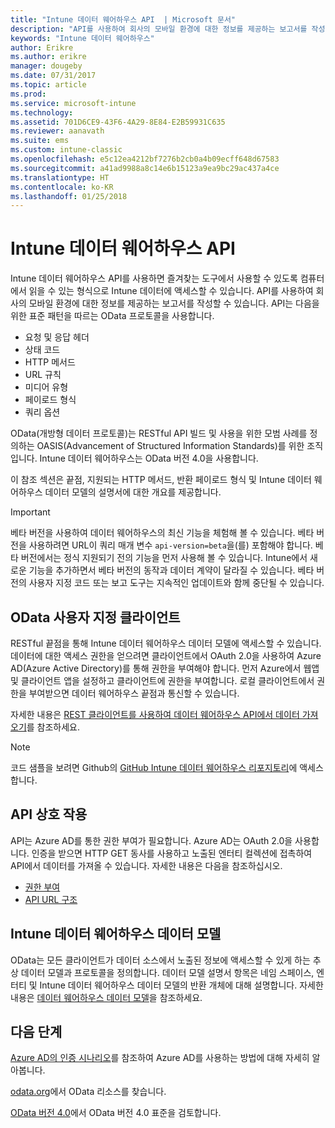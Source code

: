 ```yaml
---
title: "Intune 데이터 웨어하우스 API  | Microsoft 문서"
description: "API를 사용하여 회사의 모바일 환경에 대한 정보를 제공하는 보고서를 작성할 수 있습니다."
keywords: "Intune 데이터 웨어하우스"
author: Erikre
ms.author: erikre
manager: dougeby
ms.date: 07/31/2017
ms.topic: article
ms.prod: 
ms.service: microsoft-intune
ms.technology: 
ms.assetid: 701D6CE9-43F6-4A29-8E84-E2B59931C635
ms.reviewer: aanavath
ms.suite: ems
ms.custom: intune-classic
ms.openlocfilehash: e5c12ea4212bf7276b2cb0a4b09ecff648d67583
ms.sourcegitcommit: a41ad9988a8c14e6b15123a9ea9bc29ac437a4ce
ms.translationtype: HT
ms.contentlocale: ko-KR
ms.lasthandoff: 01/25/2018
---
```

#  <a name="intune-data-warehouse-api"></a>Intune 데이터 웨어하우스 API

Intune 데이터 웨어하우스 API를 사용하면 즐겨찾는 도구에서 사용할 수 있도록 컴퓨터에서 읽을 수 있는 형식으로 Intune 데이터에 액세스할 수 있습니다. API를 사용하여 회사의 모바일 환경에 대한 정보를 제공하는 보고서를 작성할 수 있습니다. API는 다음을 위한 표준 패턴을 따르는 OData 프로토콜을 사용합니다.

  -   요청 및 응답 헤더
  -   상태 코드
  -   HTTP 메서드
  -   URL 규칙
  -   미디어 유형
  -   페이로드 형식
  -   쿼리 옵션

OData(개방형 데이터 프로토콜)는 RESTful API 빌드 및 사용을 위한 모범 사례를 정의하는 OASIS(Advancement of Structured Information Standards)를 위한 조직입니다. Intune 데이터 웨어하우스는 OData 버전 4.0을 사용합니다.

이 참조 섹션은 끝점, 지원되는 HTTP 메서드, 반환 페이로드 형식 및 Intune 데이터 웨어하우스 데이터 모델의 설명서에 대한 개요를 제공합니다.

> [!Important]  
> 베타 버전을 사용하여 데이터 웨어하우스의 최신 기능을 체험해 볼 수 있습니다. 베타 버전을 사용하려면 URL이 쿼리 매개 변수 `api-version=beta`을(를) 포함해야 합니다. 베타 버전에서는 정식 지원되기 전의 기능을 먼저 사용해 볼 수 있습니다. Intune에서 새로운 기능을 추가하면서 베타 버전의 동작과 데이터 계약이 달라질 수 있습니다. 베타 버전의 사용자 지정 코드 또는 보고 도구는 지속적인 업데이트와 함께 중단될 수 있습니다. <!--If you experience problems with the beta service, follow [link to feedback process]() to report the issue or provide feedback.-->

## <a name="odata-custom-client"></a>OData 사용자 지정 클라이언트

RESTful 끝점을 통해 Intune 데이터 웨어하우스 데이터 모델에 액세스할 수 있습니다. 데이터에 대한 액세스 권한을 얻으려면 클라이언트에서 OAuth 2.0을 사용하여 Azure AD(Azure Active Directory)를 통해 권한을 부여해야 합니다. 먼저 Azure에서 웹앱 및 클라이언트 앱을 설정하고 클라이언트에 권한을 부여합니다. 로컬 클라이언트에서 권한을 부여받으면 데이터 웨어하우스 끝점과 통신할 수 있습니다.

자세한 내용은 [REST 클라이언트를 사용하여 데이터 웨어하우스 API에서 데이터 가져오기](reports-proc-data-rest.md)를 참조하세요.

> [!Note]  
> 코드 샘플을 보려면 Github의 [GitHub Intune 데이터 웨어하우스 리포지토리](https://github.com/Microsoft/Intune-Data-Warehouse)에 액세스합니다.

## <a name="interacting-with-the-api"></a>API 상호 작용

API는 Azure AD를 통한 권한 부여가 필요합니다. Azure AD는 OAuth 2.0을 사용합니다. 인증을 받으면 HTTP GET 동사를 사용하고 노출된 엔터티 컬렉션에 접촉하여 API에서 데이터를 가져올 수 있습니다. 자세한 내용은 다음을 참조하십시오.

 -  [권한 부여](reports-api-url.md)
 -  [API URL 구조](reports-api-url.md)

## <a name="intune-data-warehouse-data-model"></a>Intune 데이터 웨어하우스 데이터 모델

OData는 모든 클라이언트가 데이터 소스에서 노출된 정보에 액세스할 수 있게 하는 추상 데이터 모델과 프로토콜을 정의합니다. 데이터 모델 설명서 항목은 네임 스페이스, 엔터티 및 Intune 데이터 웨어하우스 데이터 모델의 반환 개체에 대해 설명합니다. 자세한 내용은 [데이터 웨어하우스 데이터 모델](reports-ref-data-model.md)을 참조하세요.

## <a name="next-steps"></a>다음 단계

[Azure AD의 인증 시나리오](https://docs.microsoft.com/azure/active-directory/develop/active-directory-authentication-scenarios)를 참조하여 Azure AD를 사용하는 방법에 대해 자세히 알아봅니다.

[odata.org](http://www.odata.org)에서 OData 리소스를 찾습니다.
  
[OData 버전 4.0](http://docs.oasis-open.org/odata/odata/v4.0/odata-v4.0-part1-protocol.html)에서 OData 버전 4.0 표준을 검토합니다.  
